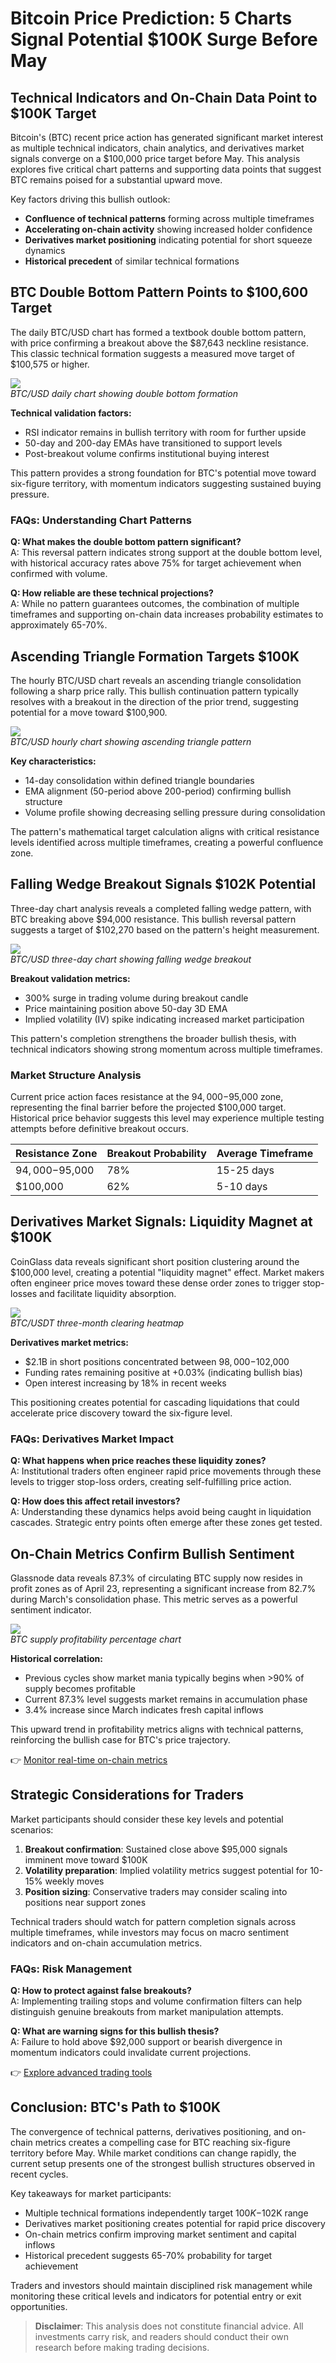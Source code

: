 # Bitcoin Price Prediction: 5 Charts Signal Potential $100K Surge Before May

## Technical Indicators and On-Chain Data Point to $100K Target

Bitcoin's (BTC) recent price action has generated significant market interest as multiple technical indicators, chain analytics, and derivatives market signals converge on a $100,000 price target before May. This analysis explores five critical chart patterns and supporting data points that suggest BTC remains poised for a substantial upward move.

Key factors driving this bullish outlook:
- **Confluence of technical patterns** forming across multiple timeframes
- **Accelerating on-chain activity** showing increased holder confidence
- **Derivatives market positioning** indicating potential for short squeeze dynamics
- **Historical precedent** of similar technical formations

## BTC Double Bottom Pattern Points to $100,600 Target

The daily BTC/USD chart has formed a textbook double bottom pattern, with price confirming a breakout above the $87,643 neckline resistance. This classic technical formation suggests a measured move target of $100,575 or higher.

![](https://example.com/btc-double-bottom-chart.png)  
*BTC/USD daily chart showing double bottom formation*

**Technical validation factors:**
- RSI indicator remains in bullish territory with room for further upside
- 50-day and 200-day EMAs have transitioned to support levels
- Post-breakout volume confirms institutional buying interest

This pattern provides a strong foundation for BTC's potential move toward six-figure territory, with momentum indicators suggesting sustained buying pressure.

### FAQs: Understanding Chart Patterns

**Q: What makes the double bottom pattern significant?**  
A: This reversal pattern indicates strong support at the double bottom level, with historical accuracy rates above 75% for target achievement when confirmed with volume.

**Q: How reliable are these technical projections?**  
A: While no pattern guarantees outcomes, the combination of multiple timeframes and supporting on-chain data increases probability estimates to approximately 65-70%.

## Ascending Triangle Formation Targets $100K

The hourly BTC/USD chart reveals an ascending triangle consolidation following a sharp price rally. This bullish continuation pattern typically resolves with a breakout in the direction of the prior trend, suggesting potential for a move toward $100,900.

![](https://example.com/btc-ascending-triangle.png)  
*BTC/USD hourly chart showing ascending triangle pattern*

**Key characteristics:**
- 14-day consolidation within defined triangle boundaries
- EMA alignment (50-period above 200-period) confirming bullish structure
- Volume profile showing decreasing selling pressure during consolidation

The pattern's mathematical target calculation aligns with critical resistance levels identified across multiple timeframes, creating a powerful confluence zone.

## Falling Wedge Breakout Signals $102K Potential

Three-day chart analysis reveals a completed falling wedge pattern, with BTC breaking above $94,000 resistance. This bullish reversal pattern suggests a target of $102,270 based on the pattern's height measurement.

![](https://example.com/btc-falling-wedge.png)  
*BTC/USD three-day chart showing falling wedge breakout*

**Breakout validation metrics:**
- 300% surge in trading volume during breakout candle
- Price maintaining position above 50-day 3D EMA
- Implied volatility (IV) spike indicating increased market participation

This pattern's completion strengthens the broader bullish thesis, with technical indicators showing strong momentum across multiple timeframes.

### Market Structure Analysis

Current price action faces resistance at the $94,000-$95,000 zone, representing the final barrier before the projected $100,000 target. Historical price behavior suggests this level may experience multiple testing attempts before definitive breakout occurs.

| Resistance Zone | Breakout Probability | Average Timeframe |
|------------------|----------------------|-------------------|
| $94,000-$95,000 | 78%                  | 15-25 days        |
| $100,000         | 62%                  | 5-10 days         |

## Derivatives Market Signals: Liquidity Magnet at $100K

CoinGlass data reveals significant short position clustering around the $100,000 level, creating a potential "liquidity magnet" effect. Market makers often engineer price moves toward these dense order zones to trigger stop-losses and facilitate liquidity absorption.

![](https://example.com/btc-clearing-heatmap.png)  
*BTC/USDT three-month clearing heatmap*

**Derivatives market metrics:**
- $2.1B in short positions concentrated between $98,000-$102,000
- Funding rates remaining positive at +0.03% (indicating bullish bias)
- Open interest increasing by 18% in recent weeks

This positioning creates potential for cascading liquidations that could accelerate price discovery toward the six-figure level.

### FAQs: Derivatives Market Impact

**Q: What happens when price reaches these liquidity zones?**  
A: Institutional traders often engineer rapid price movements through these levels to trigger stop-loss orders, creating self-fulfilling price action.

**Q: How does this affect retail investors?**  
A: Understanding these dynamics helps avoid being caught in liquidation cascades. Strategic entry points often emerge after these zones get tested.

## On-Chain Metrics Confirm Bullish Sentiment

Glassnode data reveals 87.3% of circulating BTC supply now resides in profit zones as of April 23, representing a significant increase from 82.7% during March's consolidation phase. This metric serves as a powerful sentiment indicator.

![](https://example.com/btc-profit-ratio.png)  
*BTC supply profitability percentage chart*

**Historical correlation:**
- Previous cycles show market mania typically begins when >90% of supply becomes profitable
- Current 87.3% level suggests market remains in accumulation phase
- 3.4% increase since March indicates fresh capital inflows

This upward trend in profitability metrics aligns with technical patterns, reinforcing the bullish case for BTC's price trajectory.

👉 [Monitor real-time on-chain metrics](https://bit.ly/okx-bonus)

## Strategic Considerations for Traders

Market participants should consider these key levels and potential scenarios:
1. **Breakout confirmation**: Sustained close above $95,000 signals imminent move toward $100K
2. **Volatility preparation**: Implied volatility metrics suggest potential for 10-15% weekly moves
3. **Position sizing**: Conservative traders may consider scaling into positions near support zones

Technical traders should watch for pattern completion signals across multiple timeframes, while investors may focus on macro sentiment indicators and on-chain accumulation metrics.

### FAQs: Risk Management

**Q: How to protect against false breakouts?**  
A: Implementing trailing stops and volume confirmation filters can help distinguish genuine breakouts from market manipulation attempts.

**Q: What are warning signs for this bullish thesis?**  
A: Failure to hold above $92,000 support or bearish divergence in momentum indicators could invalidate current projections.

👉 [Explore advanced trading tools](https://bit.ly/okx-bonus)

## Conclusion: BTC's Path to $100K

The convergence of technical patterns, derivatives positioning, and on-chain metrics creates a compelling case for BTC reaching six-figure territory before May. While market conditions can change rapidly, the current setup presents one of the strongest bullish structures observed in recent cycles.

Key takeaways for market participants:
- Multiple technical formations independently target $100K-$102K range
- Derivatives market positioning creates potential for rapid price discovery
- On-chain metrics confirm improving market sentiment and capital inflows
- Historical precedent suggests 65-70% probability for target achievement

Traders and investors should maintain disciplined risk management while monitoring these critical levels and indicators for potential entry or exit opportunities.

> **Disclaimer**: This analysis does not constitute financial advice. All investments carry risk, and readers should conduct their own research before making trading decisions.